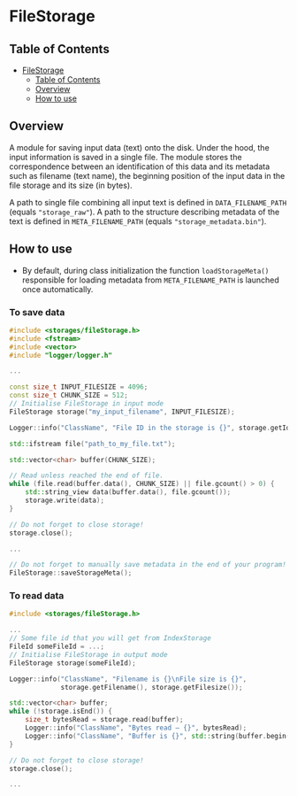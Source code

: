# FileStorage
## Table of Contents
<!-- TOC -->
* [FileStorage](#filestorage)
  * [Table of Contents](#table-of-contents)
  * [Overview](#overview)
  * [How to use](#how-to-use)
<!-- TOC -->
## Overview
A module for saving input data (text) onto the disk. 
Under the hood, the input information is saved in a single file. 
The module stores the correspondence between an identification of this data and its metadata such as filename (text name), 
the beginning position of the input data in the file storage and its size (in bytes).

A path to single file combining all input text is defined in `DATA_FILENAME_PATH` (equals `"storage_raw"`). 
A path to the structure describing metadata of the text is defined in `META_FILENAME_PATH` (equals `"storage_metadata.bin"`).

## How to use
- By default, during class initialization the function `loadStorageMeta()` responsible for 
loading metadata from `META_FILENAME_PATH` is launched once automatically. 
### To save data
```c++
#include <storages/fileStorage.h>
#include <fstream>
#include <vector>
#include "logger/logger.h"

...

const size_t INPUT_FILESIZE = 4096;
const size_t CHUNK_SIZE = 512;
// Initialise FileStorage in input mode
FileStorage storage("my_input_filename", INPUT_FILESIZE);

Logger::info("ClassName", "File ID in the storage is {}", storage.getId());

std::ifstream file("path_to_my_file.txt");

std::vector<char> buffer(CHUNK_SIZE);

// Read unless reached the end of file.
while (file.read(buffer.data(), CHUNK_SIZE) || file.gcount() > 0) {
    std::string_view data(buffer.data(), file.gcount());
    storage.write(data);
}

// Do not forget to close storage!
storage.close();

...

// Do not forget to manually save metadata in the end of your program!
FileStorage::saveStorageMeta();
```

### To read data
```c++
#include <storages/fileStorage.h>

...
// Some file id that you will get from IndexStorage
FileId someFileId = ...;
// Initialise FileStorage in output mode
FileStorage storage(someFileId);

Logger::info("ClassName", "Filename is {}\nFile size is {}",
             storage.getFilename(), storage.getFilesize());

std::vector<char> buffer;
while (!storage.isEnd()) {
    size_t bytesRead = storage.read(buffer);
    Logger::info("ClassName", "Bytes read — {}", bytesRead);
    Logger::info("ClassName", "Buffer is {}", std::string(buffer.begin(), buffer.end()));
}

// Do not forget to close storage!
storage.close();

...
```